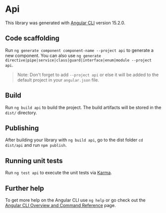 # Api

This library was generated with [Angular CLI](https://github.com/angular/angular-cli) version 15.2.0.

## Code scaffolding

Run `ng generate component component-name --project api` to generate a new component. You can also use `ng generate directive|pipe|service|class|guard|interface|enum|module --project api`.
> Note: Don't forget to add `--project api` or else it will be added to the default project in your `angular.json` file. 

## Build

Run `ng build api` to build the project. The build artifacts will be stored in the `dist/` directory.

## Publishing

After building your library with `ng build api`, go to the dist folder `cd dist/api` and run `npm publish`.

## Running unit tests

Run `ng test api` to execute the unit tests via [Karma](https://karma-runner.github.io).

## Further help

To get more help on the Angular CLI use `ng help` or go check out the [Angular CLI Overview and Command Reference](https://angular.io/cli) page.
